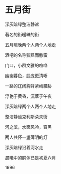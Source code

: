   

# 五月街

深灰暗绿整洁静谧

著名的街暧昧的街

五月晼晚两个人两个人地走

酒吧的名称狡黠而憨蛮

门口，小群文雅的喧哗

幽幽暮色，脸庞更清晰

一路的辽阔胸背紧峭腰胁

浮艳于黄昏，沉萃于午夜

深灰暗绿两个人两个人地走

整洁静谧克利斯朵夫街

河之滨，水面风冷，窅黑

两人共怀一盏薄明的灯

深灰暗绿沿着河水走

晨曦中的胴体已是初夏六月

1996